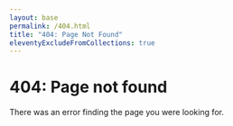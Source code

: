 ```yaml
---
layout: base
permalink: /404.html
title: "404: Page Not Found"
eleventyExcludeFromCollections: true
---
```


# 404: Page not found

There was an error finding the page you were looking for.
